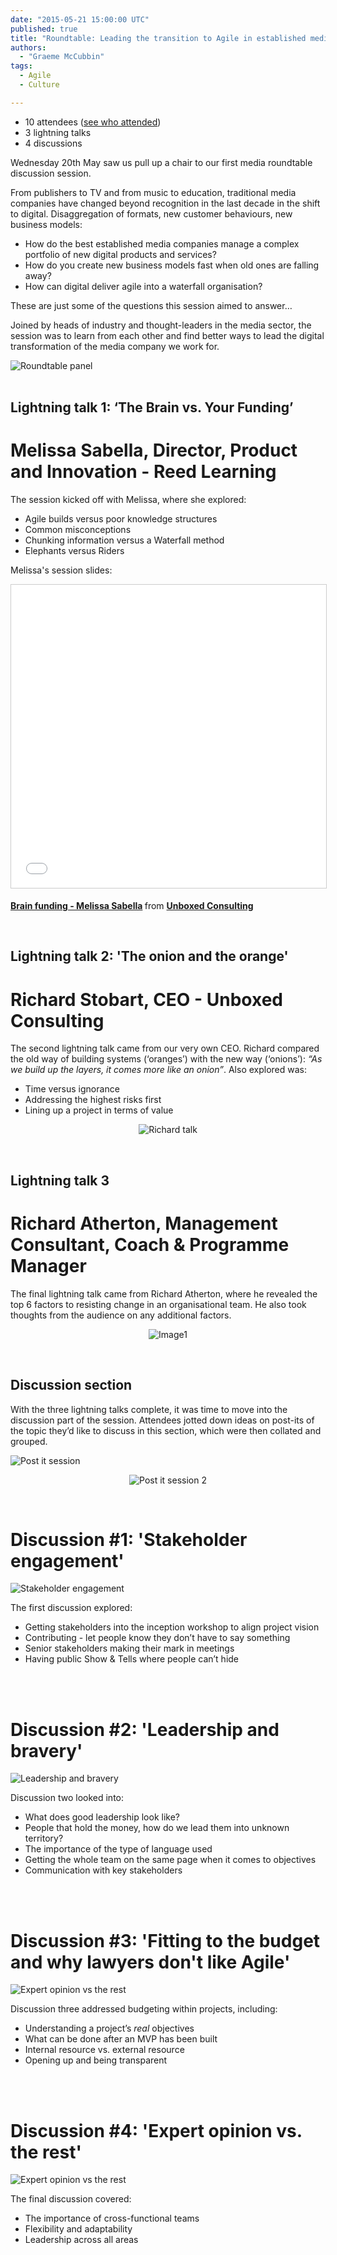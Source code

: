 ```yaml
---
date: "2015-05-21 15:00:00 UTC"
published: true
title: "Roundtable: Leading the transition to Agile in established media companies"
authors:
  - "Graeme McCubbin"
tags:
  - Agile
  - Culture

---
```


* 10 attendees ([see who attended](https://drive.google.com/file/d/0B2NhOcmmEbFZWi1odC1fVURBMXc/view?usp=sharing))
* 3 lightning talks
* 4 discussions

Wednesday 20th May saw us pull up a chair to our first media roundtable discussion session.

From publishers to TV and from music to education, traditional media companies have changed beyond recognition in the last decade in the shift to digital. Disaggregation of formats, new customer behaviours, new business models:

* How do the best established media companies manage a complex portfolio of new digital products and services?
* How do you create new business models fast when old ones are falling away?
* How can digital deliver agile into a waterfall organisation?

These are just some of the questions this session aimed to answer…

Joined by heads of industry and thought-leaders in the media sector, the session was to learn from each other and find better ways to lead the digital transformation of the media company we work for.

<img src="https://s3-eu-west-1.amazonaws.com/unboxed-web-image-uploader/657adc8a-a32e-44eb-bf8f-8b52467c4ab8.jpg" alt="Roundtable panel">
<br/>
<br/>

## Lightning talk 1: ‘The Brain vs. Your Funding’
<h1>Melissa Sabella, Director, Product and Innovation - Reed Learning</h1>
The session kicked off with Melissa, where she explored:

* Agile builds versus poor knowledge structures
* Common misconceptions
* Chunking information versus a Waterfall method
* Elephants versus Riders


Melissa's session slides:
<p align="center"><iframe src="//www.slideshare.net/slideshow/embed_code/key/mDLtOGAzSXeFdz" width="595" height="485" frameborder="0" marginwidth="0" marginheight="0" scrolling="no" style="border:1px solid #CCC; border-width:1px; margin-bottom:5px; max-width: 100%;" allowfullscreen> </iframe> <div style="margin-bottom:5px"> <strong> <a href="//www.slideshare.net/UBXD/brain-funding-melissa-sabella" title="Brain funding - Melissa Sabella" target="_blank">Brain funding - Melissa Sabella</a> </strong> from <strong><a href="//www.slideshare.net/UBXD" target="_blank">Unboxed Consulting</a></strong> </div></p>
<br/>


## Lightning talk 2: 'The onion and the orange'
<h1>Richard Stobart, CEO - Unboxed Consulting</h1>

The second lightning talk came from our very own CEO. Richard compared the old way of building systems (‘oranges’) with the new way (‘onions’): <i>“As we build up the layers, it comes more like an onion”</i>. Also explored was:

* Time versus ignorance
* Addressing the highest risks first
* Lining up a project in terms of value

<p align="center"><img src="https://s3-eu-west-1.amazonaws.com/unboxed-web-image-uploader/668c630c-91a8-4d87-982d-4023dee36031.png" alt="Richard talk"></p>
<br/>


## Lightning talk 3
<h1>Richard Atherton, Management Consultant, Coach & Programme Manager</h1>

The final lightning talk came from Richard Atherton, where he revealed the top 6 factors to resisting change in an organisational team. He also took thoughts from the audience on any additional factors.

<p align="center"><img src="https://s3-eu-west-1.amazonaws.com/unboxed-web-image-uploader/1502d966-de83-4f3e-92bd-b5d2771053e3.png" alt="Image1"></p>
<br/>

## Discussion section

With the three lightning talks complete, it was time to move into the discussion part of the session. Attendees jotted down ideas on post-its of the topic they’d like to discuss in this section, which were then collated and grouped.

<img src="https://s3-eu-west-1.amazonaws.com/unboxed-web-image-uploader/6c63901e-43ec-44f2-9b46-df5c3fb52ff5.jpg" alt="Post it session">

<p align="center"><img src="https://s3-eu-west-1.amazonaws.com/unboxed-web-image-uploader/67dd7b8d-4097-473d-a78c-ef8849f35b68.jpg" alt="Post it session 2"></p>
<br/>

<h1>Discussion #1: 'Stakeholder engagement'</h1>
<img src="https://s3-eu-west-1.amazonaws.com/unboxed-web-image-uploader/f7a3363c-50a3-4228-bff8-3b5ff94251aa.jpg" alt="Stakeholder engagement">

The first discussion explored:

* Getting stakeholders into the inception workshop to align project vision
* Contributing - let people know they don’t have to say something
* Senior stakeholders making their mark in meetings
* Having public Show & Tells where people can’t hide
<br/>
<br/>

<h1>Discussion #2: 'Leadership and bravery'</h1>
<img src="https://s3-eu-west-1.amazonaws.com/unboxed-web-image-uploader/08b38f3d-fee6-4269-92e6-15ba87592617.jpg" alt="Leadership and bravery">

Discussion two looked into:

* What does good leadership look like?
* People that hold the money, how do we lead them into unknown territory?
* The importance of the type of language used
* Getting the whole team on the same page when it comes to objectives
* Communication with key stakeholders
<br/>
<br/>

<h1>Discussion #3: 'Fitting to the budget and why lawyers don't like Agile'</h1>
<img src="https://s3-eu-west-1.amazonaws.com/unboxed-web-image-uploader/dd32a04d-cad8-4e72-b126-f4982d222e83.jpg" alt="Expert opinion vs the rest">

Discussion three addressed budgeting within projects, including:

* Understanding a project’s *real* objectives
* What can be done after an MVP has been built
* Internal resource vs. external resource
* Opening up and being transparent
<br/>
<br/>

<h1>Discussion #4: 'Expert opinion vs. the rest'</h1>
<img src="https://s3-eu-west-1.amazonaws.com/unboxed-web-image-uploader/b28e7319-f91d-4186-bddf-1ec8f1a64517.jpg" alt="Expert opinion vs the rest">

The final discussion covered:

* The importance of cross-functional teams
* Flexibility and adaptability
* Leadership across all areas
